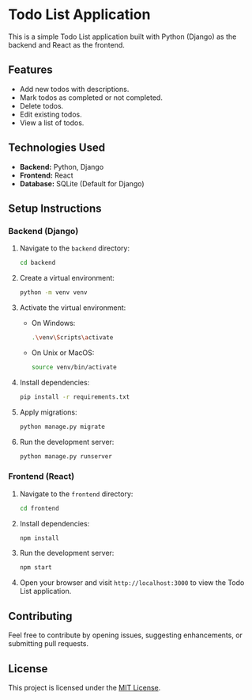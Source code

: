 # Todo List Application

This is a simple Todo List application built with Python (Django) as the backend and React as the frontend.

## Features

- Add new todos with descriptions.
- Mark todos as completed or not completed.
- Delete todos.
- Edit existing todos.
- View a list of todos.

## Technologies Used

- **Backend:** Python, Django
- **Frontend:** React
- **Database:** SQLite (Default for Django)

## Setup Instructions

### Backend (Django)

1. Navigate to the `backend` directory:

    ```bash
    cd backend
    ```

2. Create a virtual environment:

    ```bash
    python -m venv venv
    ```

3. Activate the virtual environment:

    - On Windows:

        ```bash
        .\venv\Scripts\activate
        ```

    - On Unix or MacOS:

        ```bash
        source venv/bin/activate
        ```

4. Install dependencies:

    ```bash
    pip install -r requirements.txt
    ```

5. Apply migrations:

    ```bash
    python manage.py migrate
    ```

6. Run the development server:

    ```bash
    python manage.py runserver
    ```

### Frontend (React)

1. Navigate to the `frontend` directory:

    ```bash
    cd frontend
    ```

2. Install dependencies:

    ```bash
    npm install
    ```

3. Run the development server:

    ```bash
    npm start
    ```

4. Open your browser and visit `http://localhost:3000` to view the Todo List application.

## Contributing

Feel free to contribute by opening issues, suggesting enhancements, or submitting pull requests.

## License

This project is licensed under the [MIT License](LICENSE).

